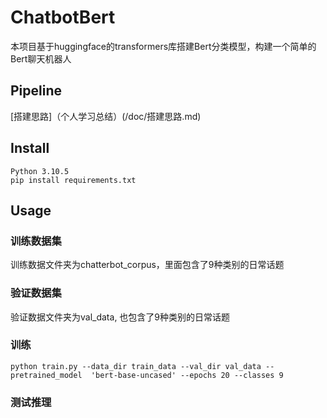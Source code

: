 # ChatbotBert
本项目基于huggingface的transformers库搭建Bert分类模型，构建一个简单的Bert聊天机器人

## Pipeline
[搭建思路]（个人学习总结）(/doc/搭建思路.md)

## Install
```
Python 3.10.5
pip install requirements.txt
```

## Usage
### 训练数据集
训练数据文件夹为chatterbot_corpus，里面包含了9种类别的日常话题
### 验证数据集
验证数据文件夹为val_data, 也包含了9种类别的日常话题
### 训练
```
python train.py --data_dir train_data --val_dir val_data --pretrained_model  'bert-base-uncased' --epochs 20 --classes 9
```
### 测试推理

